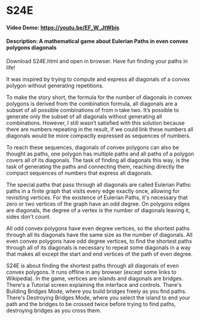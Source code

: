 # S24E
#### Video Demo:  <https://youtu.be/EF_W_JtWbis>
#### Description: A mathematical game about Eulerian Paths in even convex polygons diagonals

Download S24E.html and open in browser.
Have fun finding your paths in life!

It was inspired by trying to compute and express all diagonals of a convex polygon without generating repetitions.

To make the story short, the formula for the number of diagonals in convex polygons is derived from the combination formula, all diagonals are a subset of all possible combinations of from n take two. It’s possible to generate only the subset of all diagonals without generating all combinations. However, I still wasn’t satisfied with this solution because there are numbers repeating in the result, if we could link these numbers all diagonals would be more compactly expressed as sequences of numbers.

To reach these sequences, diagonals of convex polygons can also be thought as paths, one polygon has multiple paths and all paths of a polygon covers all of its diagonals. The task of finding all diagonals this way, is the task of generating the paths and connecting them, reaching directly the compact sequences of numbers that express all diagonals.

The special paths that pass through all diagonals are called Eulerian Paths: paths in a finite graph that visits every edge exactly once, allowing for revisiting vertices. For the existence of Eulerian Paths, it's necessary that zero or two vertices of the graph have an odd degree. On polygons edges are diagonals, the degree of a vertex is the number of diagonals leaving it, sides don't count.

All odd convex polygons have even degree vertices, so the shortest paths through all its diagonals have the same size as the number of diagonals. All even convex polygons have odd degree vertices, to find the shortest paths through all of its diagonals is necessary to repeat some diagonals in a way that makes all except the start and end vertices of the path of even degree.

S24E is about finding the shortest paths through all diagonals of even convex polygons. It runs offline in any browser (except some links to Wikipedia). In the game, vertices are islands and diagonals are bridges. There's a Tutorial screen explaining the interface and controls. There's Building Bridges Mode, where you build bridges freely as you find paths. There's Destroying Bridges Mode, where you select the island to end your path and the bridges to be crossed twice before trying to find paths, destroying bridges as you cross them.